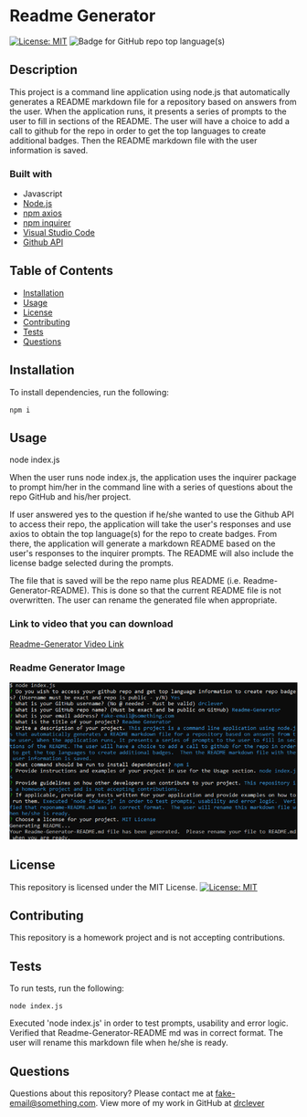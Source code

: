 # Readme Generator

[![License: MIT](https://img.shields.io/badge/License-MIT-yellow.svg)](https://opensource.org/licenses/MIT) ![Badge for GitHub repo top language(s)](https://img.shields.io/badge/-JavaScript-blue)  


## Description

This project is a command line application using node.js that automatically generates a README markdown file for a repository based on answers from the user. When the application runs, it presents a series of prompts to the user to fill in sections of the README. The user will have a choice to add a call to github for the repo in order to get the top languages to create additional badges.  Then the README markdown file with the user information is saved. 

### Built with
* Javascript
* [Node.js](https://nodejs.org/en/)
* [npm axios](https://www.npmjs.com/package/axios)
* [npm inquirer](https://www.npmjs.com/package/inquirer)
* [Visual Studio Code](code.visualstudio.com)
* [Github API](https://developer.github.com/v3/)


## Table of Contents
* [Installation](#installation)
* [Usage](#usage)
* [License](#license)
* [Contributing](#contributing)
* [Tests](#tests)
* [Questions](#questions)


## Installation

To install dependencies, run the following:

```
npm i
```


## Usage

node index.js

When the user runs node index.js, the application uses the inquirer package to prompt him/her in the command line with a series of questions about the repo GitHub and his/her project.

If user answered yes to the question if he/she wanted to use the Github API to access their repo, the application will take the user's responses and use axios to obtain the top language(s) for the repo to create badges. From there, the application will generate a markdown README based on the user's responses to the inquirer prompts.  The README will also include the license badge selected during the prompts.

The file that is saved will be the repo name plus README (i.e.  Readme-Generator-README).  This is done so that the current README file is not overwritten.  The user can rename the generated file when appropriate.


### Link to video that you can download
[Readme-Generator Video Link](https://drive.google.com/drive/folders/1gDWOajvxyR4BfVlULvKGEXwxw_XOYI0Z?usp=sharinghttps://drive.google.com/drive/folders/1gDWOajvxyR4BfVlULvKGEXwxw_XOYI0Z?usp=sharing)


### Readme Generator Image
![Readme-Generator Image](./Readme-Generator-snapshot.PNG)


## License


This repository is licensed under the MIT License.
[![License: MIT](https://img.shields.io/badge/License-MIT-yellow.svg)](https://opensource.org/licenses/MIT)


## Contributing

This repository is a homework project and is not accepting contributions.


## Tests

To run tests, run the following:
```
node index.js
```
Executed 'node index.js' in order to test prompts, usability and error logic.  Verified that Readme-Generator-README md was in correct format.  The user will rename this markdown file when he/she is ready.


## Questions

Questions about this repository? Please contact me at [fake-email@something.com](mailto:fake-email@something.com). View more of my work in GitHub at [drclever](https://github.com/drclever)